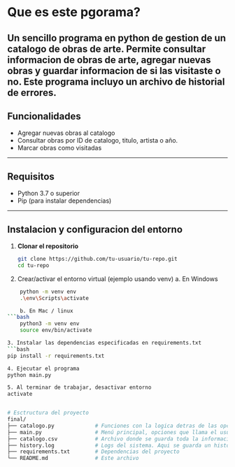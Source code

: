 # Que es este pgorama?

Un sencillo programa en python de gestion de un catalogo de obras de arte. 
Permite consultar informacion de obras de arte, agregar nuevas obras y guardar informacion de si las visitaste o no.
Este programa incluyo un archivo de historial de errores.
---

## Funcionalidades

- Agregar nuevas obras al catalogo
- Consultar obras por ID de catalogo, titulo, artista o año.
- Marcar obras como visitadas

---

## Requisitos

- Python 3.7 o superior
- Pip (para instalar dependencias)

---

## Instalacion y configuracion del entorno

1. **Clonar el repositorio**  
   ```bash
   git clone https://github.com/tu-usuario/tu-repo.git
   cd tu-repo


2. Crear/activar el entorno virtual (ejemplo usando venv)
    a. En Windows
```bash
    python -m venv env
    .\env\Scripts\activate

    b. En Mac / linux 
```bash
    python3 -m venv env
    source env/bin/activate

3. Instalar las dependencias especificadas en requirements.txt
```bash
pip install -r requirements.txt

4. Ejecutar el programa
python main.py

5. Al terminar de trabajar, desactivar entorno
activate


# Esctructura del proyecto
final/
├── catalogo.py             # Funciones con la logica detras de las opciones del menu principal
├── main.py                 # Menú principal, opciones que llama el usuario
├── catalogo.csv            # Archivo donde se guarda toda la informacion de las obras
├── history.log             # Logs del sistema. Aqui se guarda un historial de errores
├── requirements.txt        # Dependencias del proyecto
└── README.md               # Este archivo
